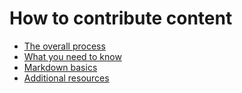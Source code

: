 # How to contribute content

- [The overall process](overall-process.md)
- [What you need to know](need-to-know.md)
- [Markdown basics](markdown-basics.md)
- [Additional resources](additional-resources.md)

